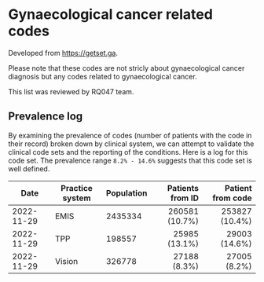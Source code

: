 # Gynaecological cancer related codes

Developed from https://getset.ga.

Please note that these codes are not stricly about gynaecological cancer diagnosis but any codes related to gynaecological cancer. 

This list was reviewed by RQ047 team.

## Prevalence log

By examining the prevalence of codes (number of patients with the code in their record) broken down by clinical system, we can attempt to validate the clinical code sets and the reporting of the conditions. Here is a log for this code set. The prevalence range `8.2% - 14.6%` suggests that this code set is well defined.

| Date       | Practice system | Population | Patients from ID | Patient from code |
| ---------- | --------------- | ---------- | ---------------: | ----------------: |
| 2022-11-29 | EMIS            | 2435334    |  260581 (10.7%)  |  253827 (10.4%)   |
| 2022-11-29 | TPP             | 198557     |   25985 (13.1%)  |   29003 (14.6%)   |
| 2022-11-29 | Vision          | 326778     |   27188 (8.3%)   |    27005 (8.2%)   |